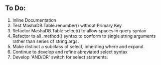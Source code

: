 ## To Do:

1. Inline Documentation
1. Test MashaDB.Table.renumber() without Primary Key
1. Refactor MashaDB.Table.select() to allow spaces in query syntax
1. Refactor to all .method() syntax to conform to single string arguments rather than series of string args.
1. Make distinct a subclass of select, inheriting where and expand.
1. Continue to develop and refine abreviated select syntax
1. Develop 'AND/OR' switch for select statments.
